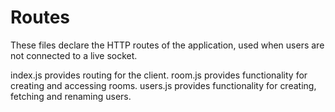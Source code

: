 # Routes

These files declare the HTTP routes of the application, used when users are not connected to a live socket.

index.js provides routing for the client.
room.js provides functionality for creating and accessing rooms.
users.js provides functionality for creating, fetching and renaming users.
